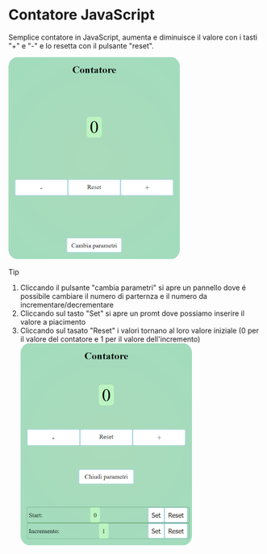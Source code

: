 # Contatore JavaScript
Semplice contatore in JavaScript, aumenta e diminuisce il valore con i tasti "+" e "-" e lo resetta con il pulsante "reset".

![contaoreJS-chiuso-scalato](https://github.com/Danandree/contatoreJS/blob/main/assets/img/contaoreJS-chiuso-scalato.png)

> [!TIP]
> 1. Cliccando il pulsante "cambia parametri" si apre un pannello dove é possibile cambiare il numero di parternza e il numero da incrementare/decrementare<br/>
> 2. Cliccando sul tasto "Set" si apre un promt dove possiamo inserire il valore a piacimento<br/>
> 3. Cliccando sul tasato "Reset" i valori tornano al loro valore iniziale (0 per il valore del contatore e 1 per il valore dell'incremento)<br/>
> ![contaoreJS-aperto-scalato](https://github.com/Danandree/contatoreJS/blob/main/assets/img/contaoreJS-aperto-scalato.png)
